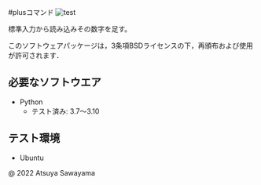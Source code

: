 #plusコマンド
![test](https://github.com/Aya0801/robo2022/actions/workflows/test.yml/badge.svg)


標準入力から読み込みその数字を足す。

このソフトウェアパッケージは，3条項BSDライセンスの下，再頒布および使用が許可されます．

## 必要なソフトウエア
* Python
  * テスト済み: 3.7～3.10


## テスト環境
* Ubuntu

@ 2022 Atsuya Sawayama



